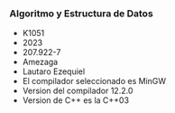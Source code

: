 ### Algoritmo y Estructura de Datos
+ K1051
+ 2023
+ 207.922-7
+ Amezaga 
+ Lautaro Ezequiel
+ El compilador seleccionado es MinGW
+ Version del compilador 12.2.0
+ Version de C++ es la C++03
